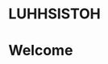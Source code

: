 # LUHHSISTOH
<!doctype html>
<html lang="en">
  <head>
    <meta charset="UTF-8">
    <meta name="viewport" content="width=device-width, initial-scale=1">
    <title>Welcome to School</title>
  <link rel="styles" href="https://cdn.jsdelivr.net/npm/bootstrap@5.3.0-alpha2/dist/css/bootstrap.min.css">
  </head>
  <body>
  <style>
body{
	background-image: url("2heads.png");
	background-image: no-repeat;
	background-attachment: fixed;
	background-size: cover;
}
</style>
    <h1>Welcome </h1>
    <script src="https://cdn.jsdelivr.net/npm/bootstrap@5.3.0-alpha2/dist/js/bootstrap.bundle.min.js"></script>
    </body>
</html>
